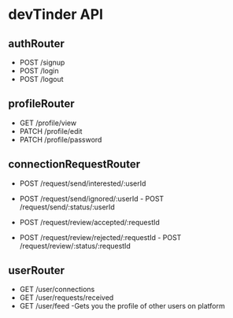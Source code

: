 # devTinder API

## authRouter
 - POST /signup
 - POST /login
 - POST /logout
 
## profileRouter
 - GET /profile/view
 - PATCH /profile/edit
 - PATCH /profile/password

## connectionRequestRouter
 - POST /request/send/interested/:userId
 - POST /request/send/ignored/:userId
        - POST /request/send/:status/:userId
        
 - POST /request/review/accepted/:requestId
 - POST /request/review/rejected/:requestId
       - POST /request/review/:status/:requestId

## userRouter
 - GET /user/connections
 - GET /user/requests/received
 - GET /user/feed -Gets you the profile of other users on platform